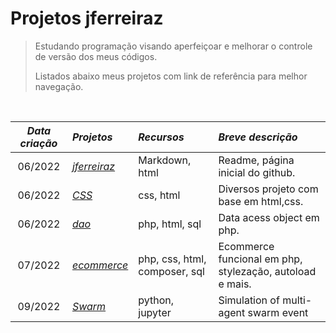 <h1> Projetos jferreiraz</h1>


> Estudando programação visando aperfeiçoar e melhorar o controle de versão dos meus códigos.<br>
> 
> Listados abaixo meus projetos com link de referência para melhor navegação.<br>

<br>

*Data criação*|                             *Projetos*                                         | *Recursos*                  | *Breve descrição* 
:--------:   | :--------                                                                       | :--------                   |:-----
06/2022      |<a href="https://github.com/jferreiraz/jferreiraz">_jferreiraz_                  |Markdown, html               |Readme, página inicial do github.
06/2022      |<a href="https://github.com/jferreiraz/CSS">_CSS_                                |css, html                    |Diversos projeto com base em html,css.
06/2022      |<a href="https://github.com/jferreiraz/dao">_dao_                                |php, html, sql               |Data acess object em php.
07/2022      |<a href="https://github.com/jferreiraz/ecommerce">_ecommerce_                    |php, css, html, composer, sql|Ecommerce funcional em php, stylezação, autoload e mais.
09/2022      |<a href="https://github.com/jferreiraz/Swarm">_Swarm_                    |python, jupyter              |Simulation of multi-agent swarm event
                  
